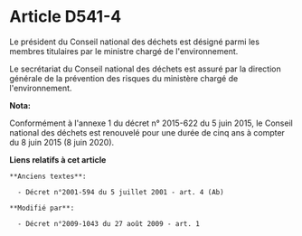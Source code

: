 # Article D541-4

Le président du Conseil national des déchets est désigné parmi les membres titulaires par le ministre chargé de
l'environnement.

Le secrétariat du Conseil national des déchets est assuré par la direction générale de la prévention des risques du ministère
chargé de l'environnement.

**Nota:**

Conformément à l'annexe 1 du décret n° 2015-622 du 5 juin 2015, le Conseil national des déchets est renouvelé pour une durée
de cinq ans à compter du 8 juin 2015 (8 juin 2020).

**Liens relatifs à cet article**

	**Anciens textes**:

	  - Décret n°2001-594 du 5 juillet 2001 - art. 4 (Ab)

	**Modifié par**:

	  - Décret n°2009-1043 du 27 août 2009 - art. 1
